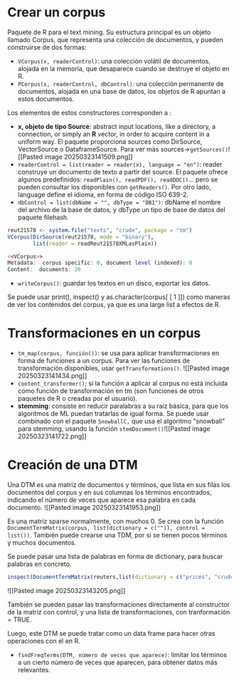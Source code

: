 # Crear un corpus

Paquete de R para el text mining. Su estructura principal es un objeto llamado Corpus, que representa una colección de documentos, y pueden construirse de dos formas: 

- `VCorpus(x, readerControl)`: una colección volátil de documentos, alojada en la memoria, que desaparece cuando se destruye el objeto en R. 
- `PCorpus(x, readerControl, dbControl)`: una colección permanente de documentos, alojada en una base de datos, los objetos de R apuntan a estos documentos. 

Los elementos de estos constructores corresponden a :

- **x, objeto de tipo Source**: abstract input locations, like a directory, a connection, or simply an **R** vector, in order to acquire content in a uniform way. El paquete proporciona sources como DirSource, VectorSource o DataframeSource. Para ver más sources->`getSources()`![[Pasted image 20250323141509.png]]
- `readerControl = list(reader = reader(x), language = "en")`: reader construye un documento de texto a partir del source. El paquete ofrece algunos predefinidos: `readPlain(), readPDF(), readDOC()`... pero se pueden consultar los disponibles con `getReaders()`. Por otro lado, language define el idioma, en forma de código ISO 639-2. 
- `dbControl = list(dbName = "", dbType = "DB1")`: dbName el nombre del archivo de la base de datos, y dbType un tipo de base de datos del paquete filehash. 

```r
reut21578 <- system.file("texts", "crude", package = "tm")
VCorpus(DirSource(reut21578, mode = "binary"),
        list(reader = readReut21578XMLasPlain))

<<VCorpus>>
Metadata:  corpus specific: 0, document level (indexed): 0
Content:  documents: 20
```

- `writeCorpus()`: guardar los textos en un disco, exportar los datos. 

Se puede usar print(), inspect() y as.character(corpus[ [ 1 ]]) como maneras de ver los contenidos del corpus, ya que es una large list a efectos de R. 

# Transformaciones en un corpus

- `tm_map(corpus, función())`: se usa para aplicar transformaciones en forma de funciones a un corpus. Para ver las funciones de transformación disponibles, usar `getTransformations()`. ![[Pasted image 20250323141434.png]]
- `content_transformer()`; si la función a aplicar al corpus no está incluida como función de transformación en tm (son funciones de otros paquetes de R o creadas por el usuario). 
- **stemming**: consiste en reducir paralabras a su raíz básica, para que los algoritmos de ML puedan tratarlas de igual forma. Se puede usar combinado con el paquete `SnowballC,` que usa el algoritmo "snowball" para stemming, usando la función `stemDocument()`![[Pasted image 20250323141722.png]]

# Creación de una DTM

Una DTM es una matriz de documentos y términos, que lista en sus filas los documentos del corpus y en sus columnas los términos encontrados, indicando el número de veces que aparece esa palabra en cada documento.
![[Pasted image 20250323141953.png]]

Es una matriz sparse normalmente, con muchos 0. Se crea con la función `DocumentTermMatrix(corpus, list(dictionary = c("")), control = list())`. También puede crearse una TDM, por si se tienen pocos términos y muchos documentos. 

Se puede pasar una lista de palabras en forma de dictionary, para buscar palabras en concreto. 

```r
inspect(DocumentTermMatrix(reuters,list(dictionary = c("prices", "crude", "oil"))))
```

![[Pasted image 20250323143205.png]]

También se pueden pasar las transformaciones directamente al constructor de la matriz con control, y una lista de transformaciones, con tranformación = TRUE. 

Luego, este DTM se puede tratar como un data frame para hacer otras operaciones con el en R. 

- `findFreqTerms(DTM, número de veces que aparece)`: limitar los términos a un cierto número de veces que aparecen, para obtener datos más relevantes. 